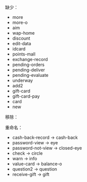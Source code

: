 缺少：
- more
- more-o
- aim
- wap-home
- discount
- edit-data
- idcard
- points-mall
- exchange-record
- pending-orders
- pending-deliver
- pending-evaluate
- underway
- add2
- gift-card
- gift-card-pay
- card
- new

移除：


重命名：
- cash-back-record -> cash-back
- password-view -> eye
- password-not-view -> closed-eye
- check -> circle
- warn -> info
- value-card -> balance-o
- question2 -> question
- receive-gift -> gift

